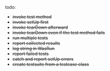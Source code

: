 todo:

- ~~invoke test method~~
- ~~invoke setUp first~~
- ~~invoke tearDown afterward~~
- ~~invoke tearDown even if the test method fails~~
- ~~run multiple tests~~
- ~~report collected results~~
- ~~log string in WasRun~~
- ~~report failed tests~~
- ~~catch and report setUp errors~~
- ~~create testsuite from a testcase class~~